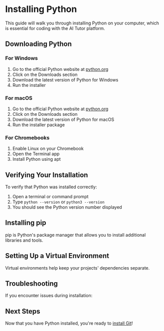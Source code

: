 # Installing Python

This guide will walk you through installing Python on your computer, which is essential for coding with the AI Tutor platform.

## Downloading Python

<!-- TODO: Add screenshots of Python download page -->

### For Windows

1. Go to the official Python website at [python.org](https://python.org)
2. Click on the Downloads section
3. Download the latest version of Python for Windows
4. Run the installer

<!-- TODO: Add detailed steps with screenshots -->

### For macOS

1. Go to the official Python website at [python.org](https://python.org)
2. Click on the Downloads section
3. Download the latest version of Python for macOS
4. Run the installer package

<!-- TODO: Add detailed steps with screenshots -->

### For Chromebooks

1. Enable Linux on your Chromebook
2. Open the Terminal app
3. Install Python using apt

<!-- TODO: Add detailed steps with screenshots -->

## Verifying Your Installation

To verify that Python was installed correctly:

1. Open a terminal or command prompt
2. Type `python --version` or `python3 --version`
3. You should see the Python version number displayed

<!-- TODO: Add screenshot of successful verification -->

## Installing pip

pip is Python's package manager that allows you to install additional libraries and tools.

<!-- TODO: Add pip installation and verification steps -->

## Setting Up a Virtual Environment

Virtual environments help keep your projects' dependencies separate.

<!-- TODO: Add virtual environment setup instructions -->

## Troubleshooting

If you encounter issues during installation:

<!-- TODO: Add common issues and solutions -->

## Next Steps

Now that you have Python installed, you're ready to [install Git](install_git.md)!
